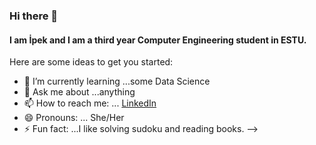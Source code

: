 ### Hi there 👋 
#### I am İpek and I am a third year Computer Engineering student in ESTU.


Here are some ideas to get you started:

- 🌱 I’m currently learning ...some Data Science
- 💬 Ask me about ...anything 
- 📫 How to reach me: ... [LinkedIn](www.linkedin.com/in/i̇pekarıkan)
- 😄 Pronouns: ... She/Her
- ⚡ Fun fact: ...I like solving sudoku and reading books.
-->

